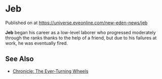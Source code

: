 # Jeb
Published on  at https://universe.eveonline.com/new-eden-news/jeb

**Jeb** began his career as a low-level laborer who progressed
moderately through the ranks thanks to the help of a friend, but due to
his failures at work, he was eventually fired.

See Also
--------
- [Chronicle: The Ever-Turning Wheels](41KG0K0iVPYYMlYAv3yw83)
